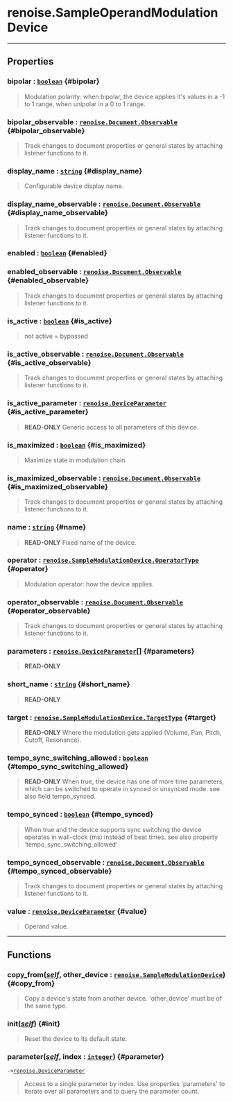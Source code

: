 # renoise.SampleOperandModulationDevice  

<!-- toc -->
  

---  
## Properties
### bipolar : [`boolean`](../../API/builtins/boolean.md) {#bipolar}
> Modulation polarity:
> when bipolar, the device applies it's values in a -1 to 1 range,
> when unipolar in a 0 to 1 range.

### bipolar_observable : [`renoise.Document.Observable`](../../API/renoise/renoise.Document.Observable.md) {#bipolar_observable}
> Track changes to document properties or general states by attaching listener
> functions to it.

### display_name : [`string`](../../API/builtins/string.md) {#display_name}
> Configurable device display name.

### display_name_observable : [`renoise.Document.Observable`](../../API/renoise/renoise.Document.Observable.md) {#display_name_observable}
> Track changes to document properties or general states by attaching listener
> functions to it.

### enabled : [`boolean`](../../API/builtins/boolean.md) {#enabled}
### enabled_observable : [`renoise.Document.Observable`](../../API/renoise/renoise.Document.Observable.md) {#enabled_observable}
> Track changes to document properties or general states by attaching listener
> functions to it.

### is_active : [`boolean`](../../API/builtins/boolean.md) {#is_active}
> not active = bypassed

### is_active_observable : [`renoise.Document.Observable`](../../API/renoise/renoise.Document.Observable.md) {#is_active_observable}
> Track changes to document properties or general states by attaching listener
> functions to it.

### is_active_parameter : [`renoise.DeviceParameter`](../../API/renoise/renoise.DeviceParameter.md) {#is_active_parameter}
> **READ-ONLY** Generic access to all parameters of this device.

### is_maximized : [`boolean`](../../API/builtins/boolean.md) {#is_maximized}
> Maximize state in modulation chain.

### is_maximized_observable : [`renoise.Document.Observable`](../../API/renoise/renoise.Document.Observable.md) {#is_maximized_observable}
> Track changes to document properties or general states by attaching listener
> functions to it.

### name : [`string`](../../API/builtins/string.md) {#name}
> **READ-ONLY** Fixed name of the device.

### operator : [`renoise.SampleModulationDevice.OperatorType`](renoise.SampleModulationDevice.md#OperatorType) {#operator}
> Modulation operator: how the device applies.

### operator_observable : [`renoise.Document.Observable`](../../API/renoise/renoise.Document.Observable.md) {#operator_observable}
> Track changes to document properties or general states by attaching listener
> functions to it.

### parameters : [`renoise.DeviceParameter`](../../API/renoise/renoise.DeviceParameter.md)[] {#parameters}
> **READ-ONLY**

### short_name : [`string`](../../API/builtins/string.md) {#short_name}
> **READ-ONLY**

### target : [`renoise.SampleModulationDevice.TargetType`](renoise.SampleModulationDevice.md#TargetType) {#target}
> **READ-ONLY** Where the modulation gets applied (Volume,
> Pan, Pitch, Cutoff, Resonance).

### tempo_sync_switching_allowed : [`boolean`](../../API/builtins/boolean.md) {#tempo_sync_switching_allowed}
> **READ-ONLY** When true, the device has one of more time parameters,
> which can be switched to operate in synced or unsynced mode.
>  see also field tempo_synced.

### tempo_synced : [`boolean`](../../API/builtins/boolean.md) {#tempo_synced}
> When true and the device supports sync switching the device operates
> in wall-clock (ms) instead of beat times.
> see also property 'tempo_sync_switching_allowed'

### tempo_synced_observable : [`renoise.Document.Observable`](../../API/renoise/renoise.Document.Observable.md) {#tempo_synced_observable}
> Track changes to document properties or general states by attaching listener
> functions to it.

### value : [`renoise.DeviceParameter`](../../API/renoise/renoise.DeviceParameter.md) {#value}
> Operand value.

  

---  
## Functions
### copy_from([*self*](../../API/builtins/self.md), other_device : [`renoise.SampleModulationDevice`](../../API/renoise/renoise.SampleModulationDevice.md)) {#copy_from}
> Copy a device's state from another device. 'other_device' must be of the
> same type.
### init([*self*](../../API/builtins/self.md)) {#init}
> Reset the device to its default state.
### parameter([*self*](../../API/builtins/self.md), index : [`integer`](../../API/builtins/integer.md)) {#parameter}
`->`[`renoise.DeviceParameter`](../../API/renoise/renoise.DeviceParameter.md)  

> Access to a single parameter by index. Use properties 'parameters' to iterate
> over all parameters and to query the parameter count.  

